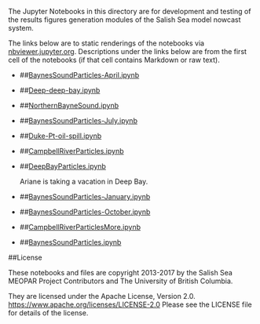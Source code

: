 The Jupyter Notebooks in this directory are for development and testing of
the results figures generation modules of the Salish Sea model nowcast system.

The links below are to static renderings of the notebooks via
[nbviewer.jupyter.org](https://nbviewer.jupyter.org/).
Descriptions under the links below are from the first cell of the notebooks
(if that cell contains Markdown or raw text).

* ##[BaynesSoundParticles-April.ipynb](https://nbviewer.jupyter.org/urls/bitbucket.org/salishsea/analysis-vicky/raw/tip/notebooks/Ariane//BaynesSoundParticles-April.ipynb)  
    
* ##[Deep-deep-bay.ipynb](https://nbviewer.jupyter.org/urls/bitbucket.org/salishsea/analysis-vicky/raw/tip/notebooks/Ariane//Deep-deep-bay.ipynb)  
    
* ##[NorthernBayneSound.ipynb](https://nbviewer.jupyter.org/urls/bitbucket.org/salishsea/analysis-vicky/raw/tip/notebooks/Ariane//NorthernBayneSound.ipynb)  
    
* ##[BaynesSoundParticles-July.ipynb](https://nbviewer.jupyter.org/urls/bitbucket.org/salishsea/analysis-vicky/raw/tip/notebooks/Ariane//BaynesSoundParticles-July.ipynb)  
    
* ##[Duke-Pt-oil-spill.ipynb](https://nbviewer.jupyter.org/urls/bitbucket.org/salishsea/analysis-vicky/raw/tip/notebooks/Ariane//Duke-Pt-oil-spill.ipynb)  
    
* ##[CampbellRiverParticles.ipynb](https://nbviewer.jupyter.org/urls/bitbucket.org/salishsea/analysis-vicky/raw/tip/notebooks/Ariane//CampbellRiverParticles.ipynb)  
    
* ##[DeepBayParticles.ipynb](https://nbviewer.jupyter.org/urls/bitbucket.org/salishsea/analysis-vicky/raw/tip/notebooks/Ariane//DeepBayParticles.ipynb)  
    
    Ariane is taking a vacation in Deep Bay.  

* ##[BaynesSoundParticles-January.ipynb](https://nbviewer.jupyter.org/urls/bitbucket.org/salishsea/analysis-vicky/raw/tip/notebooks/Ariane//BaynesSoundParticles-January.ipynb)  
    
* ##[BaynesSoundParticles-October.ipynb](https://nbviewer.jupyter.org/urls/bitbucket.org/salishsea/analysis-vicky/raw/tip/notebooks/Ariane//BaynesSoundParticles-October.ipynb)  
    
* ##[CampbellRiverParticlesMore.ipynb](https://nbviewer.jupyter.org/urls/bitbucket.org/salishsea/analysis-vicky/raw/tip/notebooks/Ariane//CampbellRiverParticlesMore.ipynb)  
    
* ##[BaynesSoundParticles.ipynb](https://nbviewer.jupyter.org/urls/bitbucket.org/salishsea/analysis-vicky/raw/tip/notebooks/Ariane//BaynesSoundParticles.ipynb)  
    

##License

These notebooks and files are copyright 2013-2017
by the Salish Sea MEOPAR Project Contributors
and The University of British Columbia.

They are licensed under the Apache License, Version 2.0.
https://www.apache.org/licenses/LICENSE-2.0
Please see the LICENSE file for details of the license.
